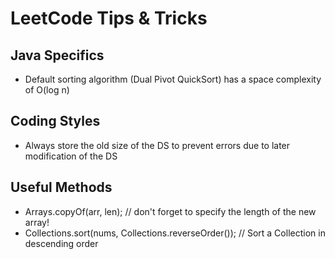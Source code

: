 # LeetCode Tips & Tricks

## Java Specifics
- Default sorting algorithm (Dual Pivot QuickSort) has a space complexity of O(log n)


## Coding Styles
- Always store the old size of the DS to prevent errors due to later modification of the DS

## Useful Methods
- Arrays.copyOf(arr, len);  // don't forget to specify the length of the new array!
- Collections.sort(nums, Collections.reverseOrder()); // Sort a Collection in descending order